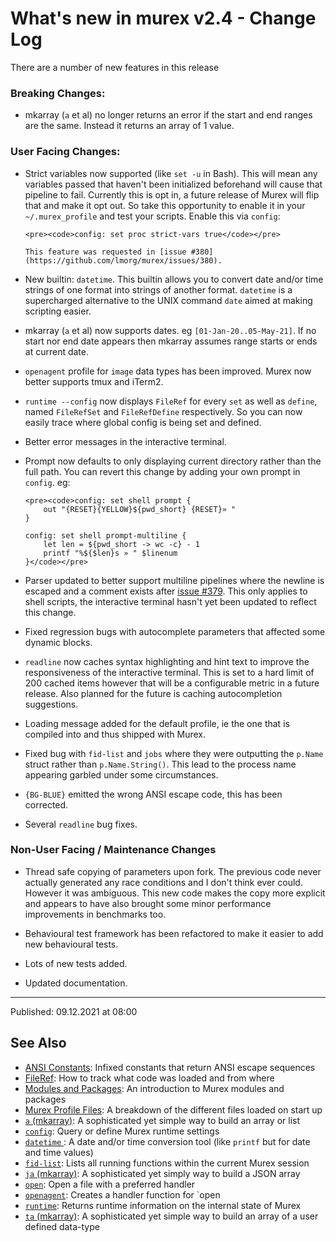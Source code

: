 # What's new in murex v2.4 - Change Log

There are a number of new features in this release

### Breaking Changes:

* mkarray (`a` et al) no longer returns an error if the start and end ranges
  are the same. Instead it returns an array of 1 value.

### User Facing Changes:

* Strict variables now supported (like `set -u` in Bash). This will mean any
  variables passed that haven't been initialized beforehand will cause that
  pipeline to fail. Currently this is opt in, a future release of Murex will
  flip that and make it opt out. So take this opportunity to enable it in your
  `~/.murex_profile` and test your scripts. Enable this via `config`:

      <pre><code>config: set proc strict-vars true</code></pre>

      This feature was requested in [issue #380](https://github.com/lmorg/murex/issues/380).

* New builtin: `datetime`. This builtin allows you to convert date and/or time
  strings of one format into strings of another format. `datetime` is a
  supercharged alternative to the UNIX command `date` aimed at making scripting
  easier.

* mkarray (`a` et al) now supports dates. eg `[01-Jan-20..05-May-21]`. If no
  start nor end date appears then mkarray assumes range starts or ends at
  current date.

* `openagent` profile for `image` data types has been improved. Murex now
  better supports tmux and iTerm2.

* `runtime --config` now displays `FileRef` for every `set` as well as `define`,
  named `FileRefSet` and `FileRefDefine` respectively. So you can now easily
  trace where global config is being set and defined.
   
* Better error messages in the interactive terminal.

* Prompt now defaults to only displaying current directory rather than the full
  path. You can revert this change by adding your own prompt in `config`. eg:

      <pre><code>config: set shell prompt {
          out "{RESET}{YELLOW}${pwd_short} {RESET}» "
      }

      config: set shell prompt-multiline {
          let len = ${pwd_short -> wc -c} - 1
          printf "%${$len}s » " $linenum
      }</code></pre>

* Parser updated to better support multiline pipelines where the newline is
  escaped and a comment exists after [issue #379](https://github.com/lmorg/murex/issues/379).
  This only applies to shell scripts, the interactive terminal hasn't yet been
  updated to reflect this change.

* Fixed regression bugs with autocomplete parameters that affected some dynamic
  blocks.

* `readline` now caches syntax highlighting and hint text to improve the
  responsiveness of the interactive terminal. This is set to a hard limit of
  200 cached items however that will be a configurable metric in a future
  release. Also planned for the future is caching autocompletion suggestions.

* Loading message added for the default profile, ie the one that is compiled
  into and thus shipped with Murex.

* Fixed bug with `fid-list` and `jobs` where they were outputting the `p.Name`
  struct rather than `p.Name.String()`. This lead to the process name appearing
  garbled under some circumstances.

* `{BG-BLUE}` emitted the wrong ANSI escape code, this has been corrected.

* Several `readline` bug fixes.

### Non-User Facing / Maintenance Changes

* Thread safe copying of parameters upon fork. The previous code never actually
  generated any race conditions and I don't think ever could. However it was
  ambiguous. This new code makes the copy more explicit and appears to have
  also brought some minor performance improvements in benchmarks too.

* Behavioural test framework has been refactored to make it easier to add new
  behavioural tests.

* Lots of new tests added.

* Updated documentation.

<hr>

Published: 09.12.2021 at 08:00

## See Also

* [ANSI Constants](../user-guide/ansi.md):
  Infixed constants that return ANSI escape sequences
* [FileRef](../user-guide/fileref.md):
  How to track what code was loaded and from where
* [Modules and Packages](../user-guide/modules.md):
  An introduction to Murex modules and packages
* [Murex Profile Files](../user-guide/profile.md):
  A breakdown of the different files loaded on start up
* [`a` (mkarray)](../commands/a.md):
  A sophisticated yet simple way to build an array or list
* [`config`](../commands/config.md):
  Query or define Murex runtime settings
* [`datetime` ](../commands/datetime.md):
  A date and/or time conversion tool (like `printf` but for date and time values)
* [`fid-list`](../commands/fid-list.md):
  Lists all running functions within the current Murex session
* [`ja` (mkarray)](../commands/ja.md):
  A sophisticated yet simply way to build a JSON array
* [`open`](../commands/open.md):
  Open a file with a preferred handler
* [`openagent`](../commands/openagent.md):
  Creates a handler function for `open
* [`runtime`](../commands/runtime.md):
  Returns runtime information on the internal state of Murex
* [`ta` (mkarray)](../commands/ta.md):
  A sophisticated yet simple way to build an array of a user defined data-type